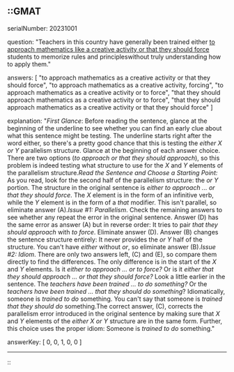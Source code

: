 ::GMAT
---


serialNumber: 20231001

question: "Teachers in this country have generally been trained either <u>to approach mathematics like a creative activity or that they should force</u>  students to memorize rules and principleswithout truly understanding how to apply them."

answers: [
  "to approach mathematics as a creative activity or that they should force",
  "to approach mathematics as a creative activity, forcing",
  "to approach mathematics as a creative activity or to force",
  "that they should approach mathematics as a creative activity or to force",
  "that they should approach mathematics as a creative activity or that they should force"
]

explanation: "<i>First Glance</i>: Before reading the sentence, glance at the beginning of the underline to see whether you can find an early clue about what this sentence might be testing. The underline starts right after the word either, so there's a pretty good chance that this is testing the <i>either X or Y</i> parallelism structure. Glance at the beginning of each answer choice. There are two options (<i>to approach or that they should approach</i>), so this problem is indeed testing what structure to use for the <i>X</i> and <i>Y</i> elements of the parallelism structure.<i>Read the Sentence and Choose a Starting Point:</i> As you read, look for the second half of the parallelism structure: the <i>or Y</i> portion. The structure in the original sentence is <i>either to approach ... or that they should force</i>. The <i>X</i> element is in the form of an infinitive verb, while the <i>Y</i> element is in the form of a <i>that</i> modifier. This isn't parallel, so eliminate answer (A).<i>Issue #1: Parallelism</i>. Check the remaining answers to see whether any repeat the error in the original sentence. Answer (D) has the same error as answer (A) but in reverse order: It tries to pair <i>that they should approach</i> with <i>to force</i>. Eliminate answer (D). Answer (B) changes the sentence structure entirely: It never provides the <i>or Y</i> half of the structure. You can't have <i>either</i> without <i>or</i>, so eliminate answer (B).<i>Issue #2: Idiom</i>. There are only two answers left, (C) and (E), so compare them directly to find the differences. The only difference is in the start of the <i>X</i> and <i>Y</i> elements. Is it <i>either to approach ... or to force?</i> Or is it <i>either that they should approach ... or that they should force?</i> Look a little earlier in the sentence. The <i>teachers have been trained ... to do something?</i> Or the <i>teachers have been trained ... that they should do something</i>? Idiomatically, someone is <i>trained to do</i> something. You can't say that someone is <i>trained that they should do</i> something.The correct answer, (C), corrects the parallelism error introduced in the original sentence by making sure that <i>X</i> and <i>Y</i> elements of the <i>either X or Y</i> structure are in the same form. Further, this choice uses the proper idiom: Someone is <i>trained to do</i> something."

answerKey: [
  0, 
  0, 
  1, 
  0, 
  0
]

---
::